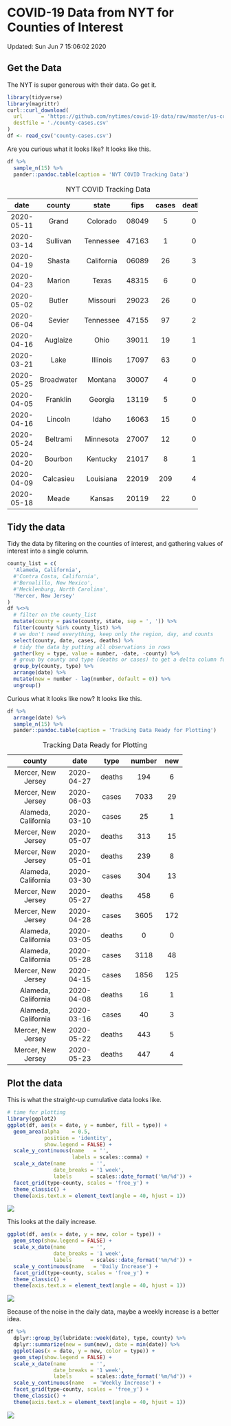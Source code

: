 COVID-19 Data from NYT for Counties of Interest
================

Updated: Sun Jun 7 15:06:02 2020

Get the Data
------------

The NYT is super generous with their data. Go get it.

``` r
library(tidyverse)
library(magrittr)
curl::curl_download(
  url      = 'https://github.com/nytimes/covid-19-data/raw/master/us-counties.csv',
  destfile = './county-cases.csv'
)
df <- read_csv('county-cases.csv') 
```

Are you curious what it looks like? It looks like this.

``` r
df %>%
  sample_n(15) %>%
  pander::pandoc.table(caption = 'NYT COVID Tracking Data')
```

<table style="width:88%;">
<caption>NYT COVID Tracking Data</caption>
<colgroup>
<col width="18%" />
<col width="18%" />
<col width="18%" />
<col width="11%" />
<col width="11%" />
<col width="11%" />
</colgroup>
<thead>
<tr class="header">
<th align="center">date</th>
<th align="center">county</th>
<th align="center">state</th>
<th align="center">fips</th>
<th align="center">cases</th>
<th align="center">deaths</th>
</tr>
</thead>
<tbody>
<tr class="odd">
<td align="center">2020-05-11</td>
<td align="center">Grand</td>
<td align="center">Colorado</td>
<td align="center">08049</td>
<td align="center">5</td>
<td align="center">0</td>
</tr>
<tr class="even">
<td align="center">2020-03-14</td>
<td align="center">Sullivan</td>
<td align="center">Tennessee</td>
<td align="center">47163</td>
<td align="center">1</td>
<td align="center">0</td>
</tr>
<tr class="odd">
<td align="center">2020-04-19</td>
<td align="center">Shasta</td>
<td align="center">California</td>
<td align="center">06089</td>
<td align="center">26</td>
<td align="center">3</td>
</tr>
<tr class="even">
<td align="center">2020-04-23</td>
<td align="center">Marion</td>
<td align="center">Texas</td>
<td align="center">48315</td>
<td align="center">6</td>
<td align="center">0</td>
</tr>
<tr class="odd">
<td align="center">2020-05-02</td>
<td align="center">Butler</td>
<td align="center">Missouri</td>
<td align="center">29023</td>
<td align="center">26</td>
<td align="center">0</td>
</tr>
<tr class="even">
<td align="center">2020-06-04</td>
<td align="center">Sevier</td>
<td align="center">Tennessee</td>
<td align="center">47155</td>
<td align="center">97</td>
<td align="center">2</td>
</tr>
<tr class="odd">
<td align="center">2020-04-16</td>
<td align="center">Auglaize</td>
<td align="center">Ohio</td>
<td align="center">39011</td>
<td align="center">19</td>
<td align="center">1</td>
</tr>
<tr class="even">
<td align="center">2020-03-21</td>
<td align="center">Lake</td>
<td align="center">Illinois</td>
<td align="center">17097</td>
<td align="center">63</td>
<td align="center">0</td>
</tr>
<tr class="odd">
<td align="center">2020-05-25</td>
<td align="center">Broadwater</td>
<td align="center">Montana</td>
<td align="center">30007</td>
<td align="center">4</td>
<td align="center">0</td>
</tr>
<tr class="even">
<td align="center">2020-04-05</td>
<td align="center">Franklin</td>
<td align="center">Georgia</td>
<td align="center">13119</td>
<td align="center">5</td>
<td align="center">0</td>
</tr>
<tr class="odd">
<td align="center">2020-04-16</td>
<td align="center">Lincoln</td>
<td align="center">Idaho</td>
<td align="center">16063</td>
<td align="center">15</td>
<td align="center">0</td>
</tr>
<tr class="even">
<td align="center">2020-05-24</td>
<td align="center">Beltrami</td>
<td align="center">Minnesota</td>
<td align="center">27007</td>
<td align="center">12</td>
<td align="center">0</td>
</tr>
<tr class="odd">
<td align="center">2020-04-20</td>
<td align="center">Bourbon</td>
<td align="center">Kentucky</td>
<td align="center">21017</td>
<td align="center">8</td>
<td align="center">1</td>
</tr>
<tr class="even">
<td align="center">2020-04-09</td>
<td align="center">Calcasieu</td>
<td align="center">Louisiana</td>
<td align="center">22019</td>
<td align="center">209</td>
<td align="center">4</td>
</tr>
<tr class="odd">
<td align="center">2020-05-18</td>
<td align="center">Meade</td>
<td align="center">Kansas</td>
<td align="center">20119</td>
<td align="center">22</td>
<td align="center">0</td>
</tr>
</tbody>
</table>

Tidy the data
-------------

Tidy the data by filtering on the counties of interest, and gathering values of interest into a single column.

``` r
county_list = c(
  'Alameda, California', 
  #'Contra Costa, California', 
  #'Bernalillo, New Mexico', 
  #'Mecklenburg, North Carolina',
  'Mercer, New Jersey'
)
df %<>%
  # filter on the county_list
  mutate(county = paste(county, state, sep = ', ')) %>%
  filter(county %in% county_list) %>% 
  # we don't need everything, keep only the region, day, and counts
  select(county, date, cases, deaths) %>%
  # tidy the data by putting all observations in rows
  gather(key = type, value = number, -date, -county) %>%
  # group by county and type (deaths or cases) to get a delta column for new cases in a day
  group_by(county, type) %>%
  arrange(date) %>%
  mutate(new = number - lag(number, default = 0)) %>%
  ungroup()
```

Curious what it looks like now? It looks like this.

``` r
df %>%
  arrange(date) %>%
  sample_n(15) %>%
  pander::pandoc.table(caption = 'Tracking Data Ready for Plotting')
```

<table style="width:81%;">
<caption>Tracking Data Ready for Plotting</caption>
<colgroup>
<col width="30%" />
<col width="18%" />
<col width="12%" />
<col width="12%" />
<col width="6%" />
</colgroup>
<thead>
<tr class="header">
<th align="center">county</th>
<th align="center">date</th>
<th align="center">type</th>
<th align="center">number</th>
<th align="center">new</th>
</tr>
</thead>
<tbody>
<tr class="odd">
<td align="center">Mercer, New Jersey</td>
<td align="center">2020-04-27</td>
<td align="center">deaths</td>
<td align="center">194</td>
<td align="center">6</td>
</tr>
<tr class="even">
<td align="center">Mercer, New Jersey</td>
<td align="center">2020-06-03</td>
<td align="center">cases</td>
<td align="center">7033</td>
<td align="center">29</td>
</tr>
<tr class="odd">
<td align="center">Alameda, California</td>
<td align="center">2020-03-10</td>
<td align="center">cases</td>
<td align="center">25</td>
<td align="center">1</td>
</tr>
<tr class="even">
<td align="center">Mercer, New Jersey</td>
<td align="center">2020-05-07</td>
<td align="center">deaths</td>
<td align="center">313</td>
<td align="center">15</td>
</tr>
<tr class="odd">
<td align="center">Mercer, New Jersey</td>
<td align="center">2020-05-01</td>
<td align="center">deaths</td>
<td align="center">239</td>
<td align="center">8</td>
</tr>
<tr class="even">
<td align="center">Alameda, California</td>
<td align="center">2020-03-30</td>
<td align="center">cases</td>
<td align="center">304</td>
<td align="center">13</td>
</tr>
<tr class="odd">
<td align="center">Mercer, New Jersey</td>
<td align="center">2020-05-27</td>
<td align="center">deaths</td>
<td align="center">458</td>
<td align="center">6</td>
</tr>
<tr class="even">
<td align="center">Mercer, New Jersey</td>
<td align="center">2020-04-28</td>
<td align="center">cases</td>
<td align="center">3605</td>
<td align="center">172</td>
</tr>
<tr class="odd">
<td align="center">Alameda, California</td>
<td align="center">2020-03-05</td>
<td align="center">deaths</td>
<td align="center">0</td>
<td align="center">0</td>
</tr>
<tr class="even">
<td align="center">Alameda, California</td>
<td align="center">2020-05-28</td>
<td align="center">cases</td>
<td align="center">3118</td>
<td align="center">48</td>
</tr>
<tr class="odd">
<td align="center">Mercer, New Jersey</td>
<td align="center">2020-04-15</td>
<td align="center">cases</td>
<td align="center">1856</td>
<td align="center">125</td>
</tr>
<tr class="even">
<td align="center">Alameda, California</td>
<td align="center">2020-04-08</td>
<td align="center">deaths</td>
<td align="center">16</td>
<td align="center">1</td>
</tr>
<tr class="odd">
<td align="center">Alameda, California</td>
<td align="center">2020-03-16</td>
<td align="center">cases</td>
<td align="center">40</td>
<td align="center">3</td>
</tr>
<tr class="even">
<td align="center">Mercer, New Jersey</td>
<td align="center">2020-05-22</td>
<td align="center">deaths</td>
<td align="center">443</td>
<td align="center">5</td>
</tr>
<tr class="odd">
<td align="center">Mercer, New Jersey</td>
<td align="center">2020-05-23</td>
<td align="center">deaths</td>
<td align="center">447</td>
<td align="center">4</td>
</tr>
</tbody>
</table>

Plot the data
-------------

This is what the straight-up cumulative data looks like.

``` r
# time for plotting
library(ggplot2)
ggplot(df, aes(x = date, y = number, fill = type)) +
  geom_area(alpha    = 0.5,
            position = 'identity',
            show.legend = FALSE) +
  scale_y_continuous(name   = '',
                     labels = scales::comma) +
  scale_x_date(name        = '',
               date_breaks = '1 week',
               labels      = scales::date_format('%m/%d')) +
  facet_grid(type~county, scales = 'free_y') +
  theme_classic() +
  theme(axis.text.x = element_text(angle = 40, hjust = 1))
```

![](README_files/figure-markdown_github/plot-cumulative-1.png)

This looks at the daily increase.

``` r
ggplot(df, aes(x = date, y = new, color = type)) +
  geom_step(show.legend = FALSE) +
  scale_x_date(name        = '',
               date_breaks = '1 week',
               labels      = scales::date_format('%m/%d')) +
  scale_y_continuous(name   = 'Daily Increase') +
  facet_grid(type~county, scales = 'free_y') +
  theme_classic() +
  theme(axis.text.x = element_text(angle = 40, hjust = 1))
```

![](README_files/figure-markdown_github/plot-daily-1.png)

Because of the noise in the daily data, maybe a weekly increase is a better idea.

``` r
df %>% 
  dplyr::group_by(lubridate::week(date), type, county) %>% 
  dplyr::summarize(new = sum(new), date = min(date)) %>%
  ggplot(aes(x = date, y = new, color = type)) +
  geom_step(show.legend = FALSE) +
  scale_x_date(name        = '',
               date_breaks = '1 week',
               labels      = scales::date_format('%m/%d')) +
  scale_y_continuous(name   = 'Weekly Increase') +
  facet_grid(type~county, scales = 'free_y') +
  theme_classic() +
  theme(axis.text.x = element_text(angle = 40, hjust = 1))
```

![](README_files/figure-markdown_github/plot-weekly-1.png)
